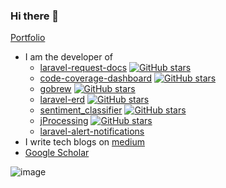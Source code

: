 ### Hi there 👋

[Portfolio](https://kevincobain2000.github.io/)


- I am the developer of 
  - [laravel-request-docs](https://github.com/rakutentech/laravel-request-docs) [![GitHub stars](https://img.shields.io/github/stars/rakutentech/laravel-request-docs.svg?style=social&label=Star&maxAge=2592000)](https://github.com/rakutentech/laravel-request-docs/)
  - [code-coverage-dashboard](https://github.com/rakutentech/code-coverage-dashboard) [![GitHub stars](https://img.shields.io/github/stars/rakutentech/code-coverage-dashboard.svg?style=social&label=Star&maxAge=2592000)](https://github.com/rakutentech/code-coverage-dashboard/)
  - [gobrew](https://github.com/kevincobain2000/gobrew) [![GitHub stars](https://img.shields.io/github/stars/kevincobain2000/gobrew.svg?style=social&label=Star&maxAge=2592000)](https://github.com/kevincobain2000/gobrew/)
  - [laravel-erd](https://github.com/kevincobain2000/laravel-erd) [![GitHub stars](https://img.shields.io/github/stars/kevincobain2000/laravel-erd.svg?style=social&label=Star&maxAge=2592000)](https://github.com/kevincobain2000/laravel-erd/)
  - [sentiment_classifier](https://github.com/kevincobain2000/sentiment_classifier) [![GitHub stars](https://img.shields.io/github/stars/kevincobain2000/sentiment_classifier.svg?style=social&label=Star&maxAge=2592000)](https://github.com/kevincobain2000/sentiment_classifier/)
  - [jProcessing](https://github.com/kevincobain2000/jProcessing) [![GitHub stars](https://img.shields.io/github/stars/kevincobain2000/jProcessing.svg?style=social&label=Star&maxAge=2592000)](https://github.com/kevincobain2000/jProcessing/)
  - [laravel-alert-notifications](https://github.com/kevincobain2000/laravel-alert-notifications)
- I write tech blogs on [medium](https://kevincobain2000-x.medium.com/)
- [Google Scholar](http://scholar.google.com/citations?user=QCLnMHgAAAAJ&hl=en)


![image](https://media.giphy.com/media/gh0RRgkTXedvF0pDc0/giphy.gif)

